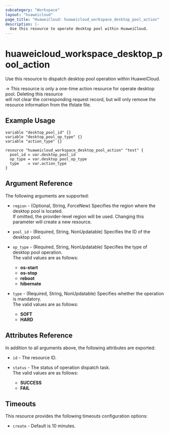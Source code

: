```yaml
---
subcategory: "Workspace"
layout: "huaweicloud"
page_title: "HuaweiCloud: huaweicloud_workspace_desktop_pool_action"
description: |-
  Use this resource to operate desktop pool within HuaweiCloud.
---
```


# huaweicloud_workspace_desktop_pool_action

Use this resource to dispatch desktop pool operation within HuaweiCloud.

-> This resource is only a one-time action resource for operate desktop pool. Deleting this resource  
  will not clear the corresponding request record, but will only remove the resource information from the tfstate file.

## Example Usage

```hcl
variable "desktop_pool_id" {}
variable "desktop_pool_op_type" {}
variable "action_type" {}

resource "huaweicloud_workspace_desktop_pool_action" "test" {
  pool_id = var.desktop_pool_id
  op_type = var.desktop_pool_op_type
  type    = var.action_type
}
```

## Argument Reference

The following arguments are supported:

* `region` - (Optional, String, ForceNew) Specifies the region where the desktop pool is located.  
  If omitted, the provider-level region will be used.
  Changing this parameter will create a new resource.

* `pool_id` - (Required, String, NonUpdatable) Specifies the ID of the desktop pool.

* `op_type` - (Required, String, NonUpdatable) Specifies the type of desktop pool operation.  
  The valid values are as follows:
  + **os-start**
  + **os-stop**
  + **reboot**
  + **hibernate**

* `type` - (Required, String, NonUpdatable) Specifies whether the operation is mandatory.  
  The valid values are as follows:
  + **SOFT**
  + **HARD**

## Attributes Reference

In addition to all arguments above, the following attributes are exported:

* `id` - The resource ID.

* `status` - The status of operation dispatch task.  
  The valid values are as follows:
  + **SUCCESS**
  + **FAIL**

## Timeouts

This resource provides the following timeouts configuration options:

* `create` - Default is 10 minutes.
